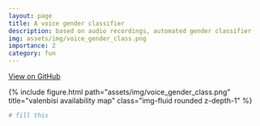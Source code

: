 ```yaml
---
layout: page
title: A voice gender classifier
description: based on audio recordings, automated gender classifier
img: assets/img/voice_gender_class.png
importance: 2
category: fun
---
```


<a href="https://github.com/vitalv/voice-gender-classifier"> View on GitHub</a>


<div class="row">
    <div class="col-sm mt-3 mt-md-0">
        {% include figure.html path="assets/img/voice_gender_class.png" title="valenbisi availability map" class="img-fluid rounded z-depth-1" %}
    </div>
</div>


```python
# fill this 
```
